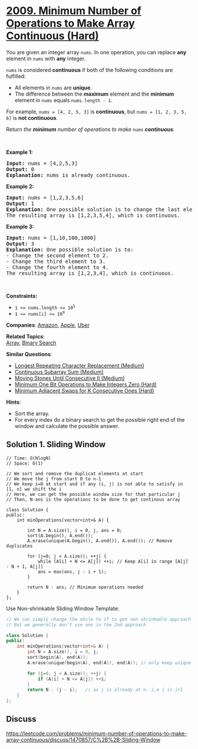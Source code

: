 # [2009. Minimum Number of Operations to Make Array Continuous (Hard)](https://leetcode.com/problems/minimum-number-of-operations-to-make-array-continuous)

<p>You are given an integer array <code>nums</code>. In one operation, you can replace <strong>any</strong> element in <code>nums</code> with <strong>any</strong> integer.</p>

<p><code>nums</code> is considered <strong>continuous</strong> if both of the following conditions are fulfilled:</p>

<ul>
	<li>All elements in <code>nums</code> are <strong>unique</strong>.</li>
	<li>The difference between the <strong>maximum</strong> element and the <strong>minimum</strong> element in <code>nums</code> equals <code>nums.length - 1</code>.</li>
</ul>

<p>For example, <code>nums = [4, 2, 5, 3]</code> is <strong>continuous</strong>, but <code>nums = [1, 2, 3, 5, 6]</code> is <strong>not continuous</strong>.</p>

<p>Return <em>the <strong>minimum</strong> number of operations to make </em><code>nums</code><em> </em><strong><em>continuous</em></strong>.</p>

<p>&nbsp;</p>
<p><strong class="example">Example 1:</strong></p>

<pre>
<strong>Input:</strong> nums = [4,2,5,3]
<strong>Output:</strong> 0
<strong>Explanation:</strong>&nbsp;nums is already continuous.
</pre>

<p><strong class="example">Example 2:</strong></p>

<pre>
<strong>Input:</strong> nums = [1,2,3,5,6]
<strong>Output:</strong> 1
<strong>Explanation:</strong>&nbsp;One possible solution is to change the last element to 4.
The resulting array is [1,2,3,5,4], which is continuous.
</pre>

<p><strong class="example">Example 3:</strong></p>

<pre>
<strong>Input:</strong> nums = [1,10,100,1000]
<strong>Output:</strong> 3
<strong>Explanation:</strong>&nbsp;One possible solution is to:
- Change the second element to 2.
- Change the third element to 3.
- Change the fourth element to 4.
The resulting array is [1,2,3,4], which is continuous.
</pre>

<p>&nbsp;</p>
<p><strong>Constraints:</strong></p>

<ul>
	<li><code>1 &lt;= nums.length &lt;= 10<sup>5</sup></code></li>
	<li><code>1 &lt;= nums[i] &lt;= 10<sup>9</sup></code></li>
</ul>


**Companies**:
[Amazon](https://leetcode.com/company/amazon), [Apple](https://leetcode.com/company/apple), [Uber](https://leetcode.com/company/uber)

**Related Topics**:  
[Array](https://leetcode.com/tag/array), [Binary Search](https://leetcode.com/tag/binary-search)

**Similar Questions**:
* [Longest Repeating Character Replacement (Medium)](https://leetcode.com/problems/longest-repeating-character-replacement)
* [Continuous Subarray Sum (Medium)](https://leetcode.com/problems/continuous-subarray-sum)
* [Moving Stones Until Consecutive II (Medium)](https://leetcode.com/problems/moving-stones-until-consecutive-ii)
* [Minimum One Bit Operations to Make Integers Zero (Hard)](https://leetcode.com/problems/minimum-one-bit-operations-to-make-integers-zero)
* [Minimum Adjacent Swaps for K Consecutive Ones (Hard)](https://leetcode.com/problems/minimum-adjacent-swaps-for-k-consecutive-ones)

**Hints**:
* Sort the array.
* For every index do a binary search to get the possible right end of the window and calculate the possible answer.

## Solution 1. Sliding Window

```
// Time: O(NlogN)
// Space: O(1)

// We sort and remove the duplicat elements at start
// We move the j from start 0 to n-1
// We keep i=0 at start and if any (i, j) is not able to satisfy in [1, n] we shift the i
// Here, we can get the possible window size for that particular j
// Then, N-ans is the operations to be done to get continous array

class Solution {
public:
    int minOperations(vector<int>& A) {
        
        int N = A.size(), i = 0, j, ans = 0;
        sort(A.begin(), A.end());
        A.erase(unique(A.begin(), A.end()), A.end()); // Remove duplicates

        for (j=0; j < A.size(); ++j) {
            while (A[i] + N <= A[j]) ++i; // Keep A[i] in range [A[j] - N + 1, A[j]]
            ans = max(ans, j - i + 1);
        }

        return N - ans; // Minimum operations needed
    }
};
```

Use Non-shrinkable Sliding Window Template:

```cpp
// We can simply change the while to if to get non shrinkable approach
// But we generally don't use ans in the 2nd approach

class Solution {
public:
    int minOperations(vector<int>& A) {
        int N = A.size(), i = 0, j;
        sort(begin(A), end(A));
        A.erase(unique(begin(A), end(A)), end(A)); // only keep unique elements

        for (j=0; j < A.size(); ++j) {
            if (A[i] + N <= A[j]) ++i;
        }
        return N - (j - i);   // as j is already at n. i,e j is j+1
    }
};
```

## Discuss

https://leetcode.com/problems/minimum-number-of-operations-to-make-array-continuous/discuss/1470857/C%2B%2B-Sliding-Window

